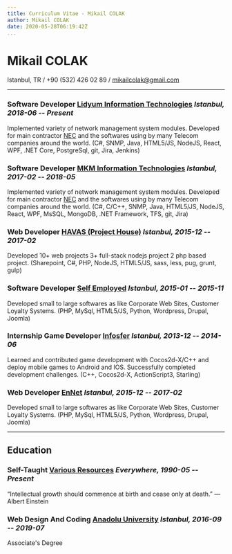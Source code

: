 ```yaml
---
title: Curriculum Vitae - Mikail COLAK
author: Mikail COLAK
date: 2020-05-28T06:19:42Z
...
```


# Mikail COLAK
Istanbul, TR / +90 (532) 426 02 89 / [mikailcolak@gmail.com](mailto:mikailcolak@gmail.com)

---

### **Software Developer** [Lidyum Information Technologies](http://lidyum.com.tr "Lidyum") *Istanbul, 2018-06 -- Present*
Implemented variety of network management system modules. Developed for main contractor [NEC](https://www.nec.com/en/global/prod/nw/pasolink/products/unms.html "UNMS") and the softwares using by many Telecom companies around the world. (C#, SNMP, Java, HTML5/JS, NodeJS, React, WPF, .NET Core, PostgreSql, git, Jira, Jenkins)

### **Software Developer** [MKM Information Technologies](http://mkm.com.tr/Home "MKM") *Istanbul, 2017-02 -- 2018-05*
Implemented variety of network management system modules. Developed for main contractor [NEC](https://www.nec.com/en/global/prod/nw/pasolink/products/unms.html "UNMS") and the softwares using by many Telecom companies around the world. (C#, C/C++, SNMP, Java, HTML5/JS, NodeJS, React, WPF, MsSQL, MongoDB, .NET Framework, TFS, git, Jira)

### **Web Developer** [HAVAS (Project House)](http://ph.com.tr "HAVAS (Project House)") *Istanbul, 2015-12 -- 2017-02*
Developed 10+ web projects 3+ full-stack nodejs project 2 php based project. (Sharepoint, C#, PHP, NodeJS, HTML5/JS, sass, less, pug, grunt, gulp)

### **Software Developer** [Self Employed](https://mikailcolak.com "Self Employed") *Istanbul, 2015-01 -- 2015-11*
Developed small to large softwares as like Corporate Web Sites, Customer Loyalty Systems. (PHP, MySql, HTML5/JS, Python, Wordpress, Drupal, Joomla)

### **Internship Game Developer** [Infosfer](https://tr.linkedin.com/company/infosfer-oyun-teknolojileri-ltd- "Infosfer") *Istanbul, 2013-12 -- 2014-06*
Learned and contributed game development with Cocos2d-X/C++ and deploy mobile games to Android and IOS. Successfully completed development challenges. (C++, Cocos2d-X, ActionScript3, Starling)

### **Web Developer** [EnNet](#https://ennet.com.tr "HAVAS (Project House)") *Istanbul, 2015-12 -- 2017-02*
Developed small to large softwares as like Corporate Web Sites, Customer Loyalty Systems. (PHP, MySql, HTML5/JS, Python, Wordpress, Drupal, Joomla)


---

## Education
### **Self-Taught** [Various Resources](https://www.google.com "Google") *Everywhere, 1990-05 -- Present*
“Intellectual growth should commence at birth and cease only at death.”
― Albert Einstein

### **Web Design And Coding** [Anadolu University](https://www.anadolu.edu.tr/en "Anadolu University") *Istanbul, 2016-09 -- 2019-07*
Associate's Degree